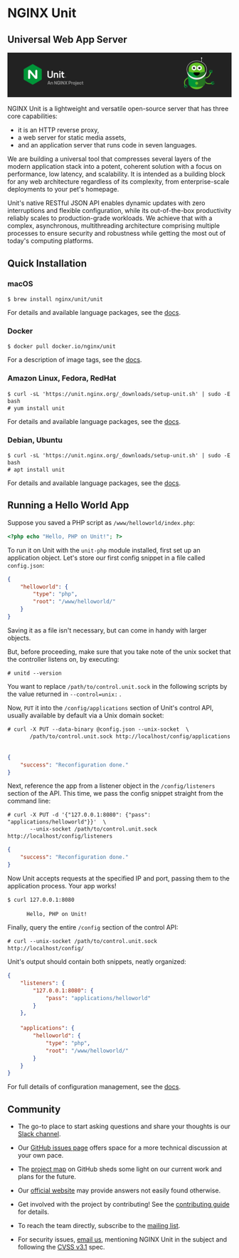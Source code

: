 # NGINX Unit

## Universal Web App Server

![NGINX Unit Logo](docs/unitlogo.svg)

NGINX Unit is a lightweight and versatile open-source server that has
three core capabilities:

- it is an HTTP reverse proxy,
- a web server for static media assets,
- and an application server that runs code in seven languages.

We are building a universal tool that compresses several layers of the modern
application stack into a potent, coherent solution with a focus on performance,
low latency, and scalability. It is intended as a building block for any web
architecture regardless of its complexity, from enterprise-scale deployments to
your pet's homepage.

Unit's native RESTful JSON API enables dynamic updates with zero interruptions
and flexible configuration, while its out-of-the-box productivity reliably
scales to production-grade workloads. We achieve that with a complex,
asynchronous, multithreading architecture comprising multiple processes to
ensure security and robustness while getting the most out of today's computing
platforms.


## Quick Installation

### macOS

``` console
$ brew install nginx/unit/unit
```

For details and available language packages, see the
[docs](https://unit.nginx.org/installation/#homebrew).


### Docker

``` console
$ docker pull docker.io/nginx/unit
```

For a description of image tags, see the
[docs](https://unit.nginx.org/installation/#docker-images).


### Amazon Linux, Fedora, RedHat

``` console
$ curl -sL 'https://unit.nginx.org/_downloads/setup-unit.sh' | sudo -E bash
# yum install unit
```

For details and available language packages, see the
[docs](https://unit.nginx.org/installation/#official-packages).


### Debian, Ubuntu

``` console
$ curl -sL 'https://unit.nginx.org/_downloads/setup-unit.sh' | sudo -E bash
# apt install unit
```

For details and available language packages, see the
[docs](https://unit.nginx.org/installation/#official-packages).


## Running a Hello World App

Suppose you saved a PHP script as `/www/helloworld/index.php`:
``` php
<?php echo "Hello, PHP on Unit!"; ?>
```

To run it on Unit with the `unit-php` module installed, first set up an
application object. Let's store our first config snippet in a file called
`config.json`:

``` json
{
    "helloworld": {
        "type": "php",
        "root": "/www/helloworld/"
    }
}
```

Saving it as a file isn't necessary, but can come in handy with larger objects.

But, before proceeding, make sure that you take note of the unix socket that the 
controller listens on, by executing:
``` console
# unitd --version
```
You want to replace `/path/to/control.unit.sock` in the following scripts by the value
returned in ```--control=unix:``` .

Now, `PUT` it into the `/config/applications` section of Unit's control API,
usually available by default via a Unix domain socket:

``` console
# curl -X PUT --data-binary @config.json --unix-socket  \
       /path/to/control.unit.sock http://localhost/config/applications
```
``` json

{
	"success": "Reconfiguration done."
}
```

Next, reference the app from a listener object in the `/config/listeners`
section of the API.  This time, we pass the config snippet straight from the
command line:

``` console
# curl -X PUT -d '{"127.0.0.1:8080": {"pass": "applications/helloworld"}}'  \
       --unix-socket /path/to/control.unit.sock http://localhost/config/listeners
```
``` json
{
    "success": "Reconfiguration done."
}
```

Now Unit accepts requests at the specified IP and port, passing them to the
application process. Your app works!

``` console
$ curl 127.0.0.1:8080

      Hello, PHP on Unit!
```

Finally, query the entire `/config` section of the control API:

``` console
# curl --unix-socket /path/to/control.unit.sock http://localhost/config/
```

Unit's output should contain both snippets, neatly organized:

``` json
{
    "listeners": {
        "127.0.0.1:8080": {
            "pass": "applications/helloworld"
        }
    },

    "applications": {
        "helloworld": {
            "type": "php",
            "root": "/www/helloworld/"
        }
    }
}
```

For full details of configuration management, see the
[docs](https://unit.nginx.org/configuration/#configuration-management).


## Community

- The go-to place to start asking questions and share your thoughts is
  our [Slack channel](https://nginxcommunity.slack.com/).

- Our [GitHub issues page](https://github.com/nginx/unit/issues) offers
  space for a more technical discussion at your own pace.

- The [project map](https://github.com/orgs/nginx/projects/1) on
  GitHub sheds some light on our current work and plans for the future.

- Our [official website](https://unit.nginx.org/) may provide answers
  not easily found otherwise.

- Get involved with the project by contributing! See the
  [contributing guide](CONTRIBUTING.md) for details.

- To reach the team directly, subscribe to the
  [mailing list](https://mailman.nginx.org/mailman/listinfo/unit).

- For security issues, [email us](security-alert@nginx.org), mentioning
  NGINX Unit in the subject and following the [CVSS
  v3.1](https://www.first.org/cvss/v3.1/specification-document) spec.

